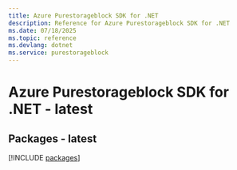 ```yaml
---
title: Azure Purestorageblock SDK for .NET
description: Reference for Azure Purestorageblock SDK for .NET
ms.date: 07/18/2025
ms.topic: reference
ms.devlang: dotnet
ms.service: purestorageblock
---
```

# Azure Purestorageblock SDK for .NET - latest
## Packages - latest
[!INCLUDE [packages](purestorageblock-index.md)]